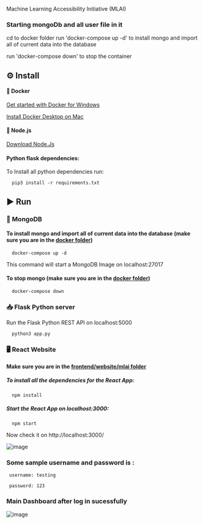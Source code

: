 Machine Learning Accessibility Initiative (MLAI)


### Starting mongoDb and all user file in it 
cd to docker folder
run 'docker-compose up -d' to install mongo and import all of current data into the database

run 'docker-compose down' to stop the container


## :gear:	 Install
#### :whale:	Docker
  [Get started with Docker for Windows](https://docs.docker.com/docker-for-windows/)
  
  [Install Docker Desktop on Mac](https://docs.docker.com/docker-for-mac/install/)
  
#### :large_orange_diamond:	Node.js
  [Download Node.Js](https://nodejs.org/en/download/)
  
#### Python flask dependencies: 
  To Install all python dependencies run: 
  
      pip3 install -r requirements.txt

## :arrow_forward: Run

  ### :leaves:	MongoDB
  
  #### To install mongo and import all of current data into the database (make sure you are in the [docker folder](https://github.com/justinphan3110/MLAI-EECS393/tree/master/docker))
  
      docker-compose up -d
      
 This command will start a MongoDB Image on localhost:27017
  
  #### To stop mongo  (make sure you are in the [docker folder](https://github.com/justinphan3110/MLAI-EECS393/tree/master/docker))
  
      docker-compose down
  
  ### :inbox_tray:	Flask Python server
    
  Run the Flask Python REST API on localhost:5000
  
      python3 app.py
      
  ### :desktop_computer: React Website
  
  #### Make sure you are in the [frontend/website/mlai folder](https://github.com/justinphan3110/MLAI-EECS393/tree/master/frontend/website/mlai)
  
  ##### To install all the dependencies for the React App:
  
      npm install
  
  ##### Start the React App on localhost:3000:
  
      npm start
   
  Now check it on http://localhost:3000/
  
  ![image](https://user-images.githubusercontent.com/44376091/77139783-be8a9280-6a4d-11ea-8725-06ee3092521d.png)

  ### Some sample username and password is :
    
     username: testing 
    
     password: 123
     
  ### Main Dashboard after log in sucessfully
  
  ![image](https://user-images.githubusercontent.com/44376091/77140059-aebf7e00-6a4e-11ea-822c-76951a385a5d.png)

    
